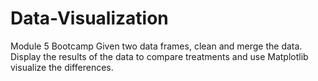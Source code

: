 # Data-Visualization
Module 5 Bootcamp 
Given two data  frames, clean and merge the data. Display the results of the data to compare treatments and use Matplotlib visualize the differences. 
